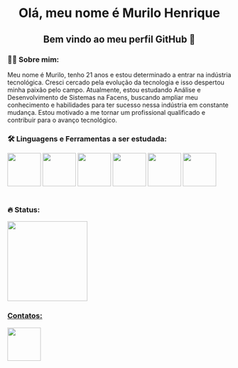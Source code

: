<div id="header" align="center">
  
# Olá, meu nome é Murilo Henrique
</div> 
<div align="center">
  
## Bem vindo ao meu perfil GitHub 👋
</div>

<link rel="stylesheet" href="https://cdn.jsdelivr.net/gh/devicons/devicon@v2.15.1/devicon.min.css">

<div>
  
### :man_technologist: Sobre mim:
Meu nome é Murilo, tenho 21 anos e estou determinado a entrar na indústria tecnológica. Cresci cercado pela evolução da tecnologia e isso despertou minha paixão pelo campo. Atualmente, estou estudando Análise e Desenvolvimento de Sistemas na Facens, buscando ampliar meu conhecimento e habilidades para ter sucesso nessa indústria em constante mudança. Estou motivado a me tornar um profissional qualificado e contribuir para o avanço tecnológico.
</div>

<div>
  
### :hammer_and_wrench: Linguagens e Ferramentas a ser estudada:

  <img src="https://cdn.jsdelivr.net/gh/devicons/devicon/icons/python/python-plain-wordmark.svg"  width=75/>
  <img src="https://cdn.jsdelivr.net/gh/devicons/devicon/icons/java/java-plain.svg" width=75 />
  <img src="https://cdn.jsdelivr.net/gh/devicons/devicon/icons/mysql/mysql-plain-wordmark.svg" width=75 />
  <img src="https://cdn.jsdelivr.net/gh/devicons/devicon/icons/pandas/pandas-original.svg" width=75 />
  <img src="https://cdn.jsdelivr.net/gh/devicons/devicon/icons/git/git-original.svg" width=75/>
  <img src="https://cdn.jsdelivr.net/gh/devicons/devicon/icons/html5/html5-plain-wordmark.svg" width=75/>


</div>
<br>

### :fire: Status:
<div>
<a href="https://github.com/motielk">
<img height="180em" src="https://github-readme-stats.vercel.app/api?username=motielk&show_icons=true&theme=dracula&include_all_commits=true&count_private=true"/>
</div>
  
<div>
  
### Contatos:

<a href="https://www.linkedin.com/in/muriloh102/" target="_blank"><img src="https://cdn.jsdelivr.net/gh/devicons/devicon/icons/linkedin/linkedin-original.svg" width=75 />
</a>
</div> 

  

